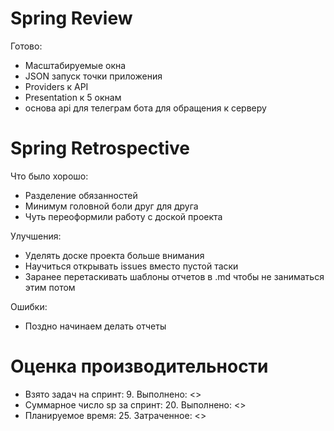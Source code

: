 # Spring Review
Готово:
- Масштабируемые окна
- JSON запуск точки приложения
- Providers к API
- Presentation к 5 окнам
- основа api для телеграм бота для обращения к серверу

# Spring Retrospective
Что было хорошо:
- Разделение обязанностей
- Минимум головной боли друг для друга
- Чуть переоформили работу с доской проекта

Улучшения:
- Уделять доске проекта больше внимания
- Научиться открывать issues вместо пустой таски
- Заранее перетаскивать шаблоны отчетов в .md чтобы не заниматься этим потом

Ошибки:
- Поздно начинаем делать отчеты

# Оценка производительности
- Взято задач на спринт: 9. Выполнено: <>
- Суммарное число sp за спринт: 20. Выполнено: <>
- Планируемое время: 25. Затраченное: <> 
